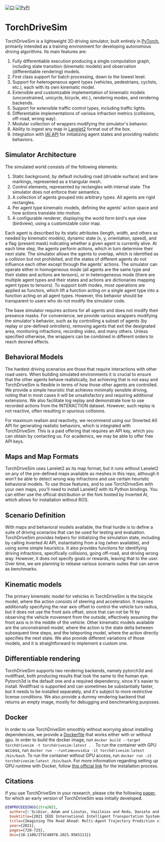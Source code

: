 [pypi-badge]: https://badge.fury.io/py/torchdrivesim.svg
[pypi-link]: https://pypi.org/project/torchdrivesim/  
[![CI](https://github.com/inverted-ai/torchdrivesim/actions/workflows/CI.yml/badge.svg?branch=master)](https://github.com/inverted-ai/torchdrivesim/actions/workflows/CI.yml)
[![PyPI][pypi-badge]][pypi-link]

# TorchDriveSim
<!-- start Features-->
TorchDriveSim is a lightweight 2D driving simulator, built entirely in [PyTorch](https://pytorch.org/), primarily intended as a training
environment for developing autonomous driving algorithms. Its main features are:
1. Fully differentiable execution producing a single computation graph, including state transition (kinematic models) and observation (differentiable rendering) models.
2. First class support for batch processing, down to the lowest level.
3. Support for heterogeneous agent types (vehicles, pedestrians, cyclists, etc.), each with its own kinematic model.
4. Extensible and customizable implementation of kinematic models (unconstrained, unicycle, bicycle, etc.), rendering modes, and rendering backends.
5. Support for extensible traffic control types, including traffic lights.
6. Differentiable implementations of various infraction metrics (collisions, off-road, wrong way).
7. Modular collection of wrappers modifying the simulator's behavior.
8. Ability to ingest any map in [Lanelet2](https://github.com/fzi-forschungszentrum-informatik/Lanelet2) format out of the box.
9. Integration with [IAI API](https://docs.inverted.ai/en/latest/) for initializing agent states and providing realistic behaviors.
<!-- end Features-->

<!-- start readme-->
## Simulator Architecture
The simulated world consists of the following elements:
1. Static background, by default including road (drivable surface) and lane markings, represented as a triangular mesh.
2. Control elements, represented by rectangles with internal state. The simulator does not enforce their semantics.
3. A collection of agents grouped into arbitrary types. All agents are rigid rectangles.
4. Per agent type kinematic models, defining the agents' action space and how actions translate into motion.
5. A configurable renderer, displaying the world form bird's eye view (birdview), using a customizable color map.

Each agent is described by its static attributes (length, width, and others as needed by kinematic models),
dynamic state (x, y, orientation, speed), and a flag (present mask) indicating whether a given agent is currently alive.
At each time step, the agents perform actions, which in turn determine
their next state. The simulator allows the agents to overlap, which is identified as a collision but not prohibited,
and the states of different agents do not influence each other except through the agents' actions. The simulator can
operate either in homogeneous mode (all agents are the same type and their states and actions are tensors), or in
heterogeneous mode (there are multiple agent types and their states and actions are dictionaries mapping agent
types to tensors). To support both modes, most operations are applied as functors, which lift a function acting on
a single agent type into a function acting on all agent types. However, this behavior should be transparent to users
who do not modify the simulator code.

The base simulator requires actions for all agents and does not modify their presence masks. For convenience, we provide
various wrappers modifying the simulator's behavior, such as by controlling a subset of agents (by replay or pre-defined
ontrollers), removing agents that exit the designated area, monitoring infractions, recording video, and many others.
Unless specified otherwise, the wrappers can be combined in different orders to reach desired effects.

## Behavioral Models

The hardest driving scenarios are those that require interactions with other road users. When building simulated
environments it is crucial to ensure that the other agents behave realistically, but achieving that is not easy and
TorchDriveSim is flexible in terms of how those other agents are controlled. We provide a simple heuristic that achieves
minimally sensible driving, noting that in most cases it will be unsatisfactory and requiring additional extensions.
We also facilitate log replay and demonstrate how to use recorded actions from the INTERACTION dataset. However,
such replay is not reactive, often resulting in spurious collisions.

For maximum realism and reactivity, we recommend using our (Inverted AI) API for generating realistic behaviors,
which is integrated with TorchDriveSim. This is a paid offering that requires an API key, which you can obtain by
contacting us. For academics, we may be able to offer free API keys.

## Maps and Map Formats

TorchDriveSim uses Lanelet2 as its map format, but it runs without Lanelet2 on any of the pre-defined
maps available as meshes in this repo, although it won't be able to detect wrong way infractions and use certain
heuristic behavioral models. To use those features, and to use TorchDriveSim with your own maps, you'll need to install
Lanelet2 with its Python bindings. You can either use the official distribution or the fork hosted by Inverted AI,
which allows for installation without ROS.

## Scenario Definition

With maps and behavioral models available, the final hurdle is to define a suite of driving scenarios that can be
used for testing and evaluation. TorchDriveSim provides helpers for initializing the simulation state, including
by calling Inverted AI API, instantiating from a log (when available), and using some simple heuristics. It also
provides functions for identifying driving infractions, specifically collisions, going off-road, and driving wrong way.
However, it does not specify goals or rewards, leaving that to the user. Over time, we are planning to release
various scenario suites that can serve as benchmarks.

## Kinematic models

The primary kinematic model for vehicles in TorchDriveSim is the bicycle model, where the action consists of steering
and acceleration. It requires additionally specifying the rear axis offset to control the vehicle turn radius, but
it does not use the front axis offset, since that can not be fit by observing the vehicle movement from the outside,
effectively assuming the front axis is in the middle of the vehicle. Other kinematic models available are the
unconstrained model, where the action is the state delta between subsequent time steps, and the teleporting model,
where the action directly specifies the next state. We also provide different variations of those models, and it is
straightforward to implement a custom one.

## Differentiable rendering

TorchDriveSim supports two rendering backends, namely pytorch3d and nvdiffrast, both producing results that look the
same to the human eye. Pytorch3d is the default one and a required dependency, since it's easier to install. Nvdiffrast
is supported and can sometimes be substantially faster, but it needs to be installed separately, and it's subject
to more restrictive license conditions. We also provide a dummy rendering backend that returns an empty image,
mostly for debugging and benchmarking purposes.

## Docker

In order to use TorchDriveSim smoothly without worrying about installing dependencies, we provide a 
[Dockerfile](Dockerfile) that works either with or without gpu. In order to build the docker image,
run `docker build --target torchdrivesim -t torchdrivesim:latest . `. To run the container with GPU access,
run `docker run --runtime=nvidia -it torchdrivesim:latest /bin/bash`. To run the container without GPU access,
run `docker run -it torchdrivesim:latest /bin/bash`. For more information regarding setting up GPU runtime with Docker,
follow [this official link](https://docs.nvidia.com/datacenter/cloud-native/container-toolkit/install-guide.html)
for the installation process.

## Citations

If you use TorchDriveSim in your research, please cite the following [paper](https://arxiv.org/abs/2104.11212),
for which an early version of TorchDriveSim  was initially developed.

```bibtex
@INPROCEEDINGS{itra2021,
  author={\'Scibior, Adam and Lioutas, Vasileios and Reda, Daniele and Bateni, Peyman and Wood, Frank},
  booktitle={2021 IEEE International Intelligent Transportation Systems Conference (ITSC)}, 
  title={Imagining The Road Ahead: Multi-Agent Trajectory Prediction via Differentiable Simulation}, 
  year={2021},
  pages={720-725},
  doi={10.1109/ITSC48978.2021.9565113}}
```
<!-- end readme-->
